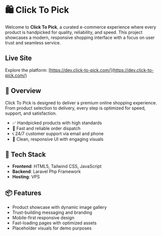 # 🛍️ Click To Pick

Welcome to **Click To Pick**, a curated e-commerce experience where every product is handpicked for quality, reliability, and speed. This project showcases a modern, responsive shopping interface with a focus on user trust and seamless service.

## Live Site

Explore the platform: [https://dev.click-to-pick.com/](https://dev.click-to-pick.com/)

## 🌟 Overview

Click To Pick is designed to deliver a premium online shopping experience. From product selection to delivery, every step is optimized for speed, support, and satisfaction.

- ✅ Handpicked products with high standards
- 🚚 Fast and reliable order dispatch
- 📞 24/7 customer support via email and phone
- 🎯 Clean, responsive UI with engaging visuals

## 🔧 Tech Stack

- **Frontend**: HTML5, Tailwind CSS, JavaScript
- **Backend**: Laravel Php Framework
- **Hosting**: VPS

## 📦 Features

- Product showcase with dynamic image gallery
- Trust-building messaging and branding
- Mobile-first responsive design
- Fast-loading pages with optimized assets
- Placeholder visuals for demo purposes

